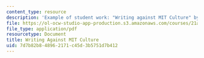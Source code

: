 ```yaml
---
content_type: resource
description: 'Example of student work: "Writing against MIT Culture" by Caroline Rubin.'
file: https://ol-ocw-studio-app-production.s3.amazonaws.com/courses/21a-112-seminar-in-ethnography-and-fieldwork-spring-2008/7d7b82b848962171c45d3b5751d7b412_rubinc.pdf
file_type: application/pdf
resourcetype: Document
title: Writing Against MIT Culture
uid: 7d7b82b8-4896-2171-c45d-3b5751d7b412
---
```

